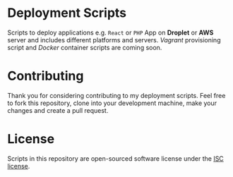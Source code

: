# Deployment Scripts

Scripts to deploy applications e.g. `React` or `PHP` App on **Droplet** or **AWS** server and includes different platforms and servers. *Vagrant* provisioning script and *Docker* container scripts are coming soon.

# Contributing

Thank you for considering contributing to my deployment scripts. Feel free to fork this repository, clone into your development machine, make your changes and create a pull request.

# License

Scripts in this repository are open-sourced software license under the [ISC license](https://github.com/djmsuman/deployment-scripts/blob/master/LICENSE).
